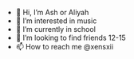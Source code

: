 - 👋 Hi, I’m Ash or Aliyah
- 👀 I’m interested in music
- 🌱 I’m currently in school
- 💞️ I’m looking to find friends 12-15
- 📫 How to reach me @xensxii

<!---
Xensxii/Xensxii is a ✨ special ✨ repository because its `README.md` (this file) appears on your GitHub profile.
You can click the Preview link to take a look at your changes.
--->
